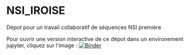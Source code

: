 # NSI_IROISE

Dépot pour un travail collaboratif de séquences NSI première

Pour ouvrir une version interactive de ce dépot dans un environement jupyter, cliquez sur l'image : [![Binder](https://mybinder.org/badge_logo.svg)](https://mybinder.org/v2/gh/ericECmorlaix/NSI_IROISE/master)
